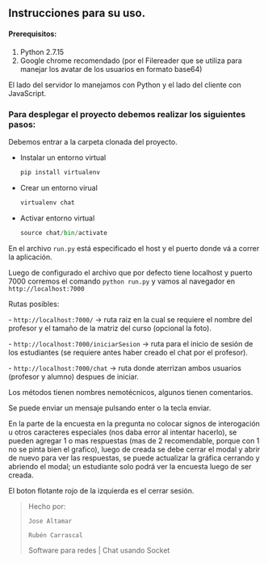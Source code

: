 ## Instrucciones para su uso.

#### Prerequisitos:

1. Python 2.7.15
2. Google chrome recomendado (por el Filereader que se utiliza para manejar los avatar de los usuarios en formato base64)

El lado del servidor lo manejamos con Python y el lado del cliente con JavaScript.

### Para desplegar el proyecto debemos realizar los siguientes pasos:

Debemos entrar a la carpeta clonada del proyecto.

- Instalar un entorno virtual 
  ```python
  pip install virtualenv
  ```
  
- Crear un entorno virual
  ```python
  virtualenv chat
  ```

- Activar entorno virtual
  ```python
  source chat/bin/activate
  ```

En el archivo `run.py` está especificado el host y el puerto donde vá a correr la aplicación.

Luego de configurado el archivo que por defecto tiene localhost y puerto 7000 corremos el comando `python run.py` y vamos al navegador en `http://localhost:7000`

Rutas posibles:

\- `http://localhost:7000/` -> ruta raiz en la cual se requiere el nombre del profesor y el tamaño de la matriz del curso (opcional la foto).

\- `http://localhost:7000/iniciarSesion` -> ruta para el inicio de sesión de los estudiantes (se requiere antes haber creado el chat por el profesor).

\- `http://localhost:7000/chat` -> ruta donde aterrizan ambos usuarios (profesor y alumno) despues de iniciar.

Los métodos tienen nombres nemotécnicos, algunos tienen comentarios.

Se puede enviar un mensaje pulsando enter o la tecla enviar.

En la parte de la encuesta en la pregunta no colocar signos de interogación u otros caracteres especiales (nos daba error al intentar hacerlo), se pueden agregar 1 o mas respuestas (mas de 2 recomendable, porque con 1 no se pinta bien el grafico), luego de creada se debe cerrar el modal y abrir de nuevo para ver las respuestas, se puede actualizar la gráfica cerrando y abriendo el modal; un estudiante solo podrá ver la encuesta luego de ser creada.

El boton flotante rojo de la izquierda es el cerrar sesión.



> Hecho por:
>
>     Jose Altamar
>
>     Rubén Carrascal
>
> Software para redes | Chat usando Socket 
